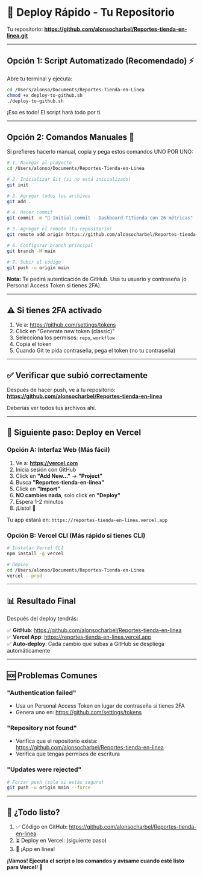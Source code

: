 # 🚀 Deploy Rápido - Tu Repositorio

Tu repositorio: **https://github.com/alonsocharbel/Reportes-tienda-en-linea.git**

---

## Opción 1: Script Automatizado (Recomendado) ⚡

Abre tu terminal y ejecuta:

```bash
cd /Users/alonso/Documents/Reportes-Tienda-en-Linea
chmod +x deploy-to-github.sh
./deploy-to-github.sh
```

¡Eso es todo! El script hará todo por ti.

---

## Opción 2: Comandos Manuales 📝

Si prefieres hacerlo manual, copia y pega estos comandos UNO POR UNO:

```bash
# 1. Navegar al proyecto
cd /Users/alonso/Documents/Reportes-Tienda-en-Linea

# 2. Inicializar Git (si no está inicializado)
git init

# 3. Agregar todos los archivos
git add .

# 4. Hacer commit
git commit -m "🎉 Initial commit - Dashboard T1Tienda con 26 métricas"

# 5. Agregar el remote (tu repositorio)
git remote add origin https://github.com/alonsocharbel/Reportes-tienda-en-linea.git

# 6. Configurar branch principal
git branch -M main

# 7. Subir el código
git push -u origin main
```

**Nota:** Te pedirá autenticación de GitHub. Usa tu usuario y contraseña (o Personal Access Token si tienes 2FA).

---

## ⚠️ Si tienes 2FA activado

1. Ve a: https://github.com/settings/tokens
2. Click en "Generate new token (classic)"
3. Selecciona los permisos: `repo`, `workflow`
4. Copia el token
5. Cuando Git te pida contraseña, pega el token (no tu contraseña)

---

## ✅ Verificar que subió correctamente

Después de hacer push, ve a tu repositorio:
**https://github.com/alonsocharbel/Reportes-tienda-en-linea**

Deberías ver todos tus archivos ahí.

---

## 🚀 Siguiente paso: Deploy en Vercel

### Opción A: Interfaz Web (Más fácil)

1. Ve a: **https://vercel.com**
2. Inicia sesión con GitHub
3. Click en **"Add New..."** → **"Project"**
4. Busca **"Reportes-tienda-en-linea"**
5. Click en **"Import"**
6. **NO cambies nada**, solo click en **"Deploy"**
7. Espera 1-2 minutos
8. ¡Listo! 🎉

Tu app estará en: `https://reportes-tienda-en-linea.vercel.app`

### Opción B: Vercel CLI (Más rápido si tienes CLI)

```bash
# Instalar Vercel CLI
npm install -g vercel

# Deploy
cd /Users/alonso/Documents/Reportes-Tienda-en-Linea
vercel --prod
```

---

## 📊 Resultado Final

Después del deploy tendrás:

✅ **GitHub**: https://github.com/alonsocharbel/Reportes-tienda-en-linea  
✅ **Vercel App**: https://reportes-tienda-en-linea.vercel.app  
✅ **Auto-deploy**: Cada cambio que subas a GitHub se despliega automáticamente

---

## 🆘 Problemas Comunes

### "Authentication failed"
- Usa un Personal Access Token en lugar de contraseña si tienes 2FA
- Genera uno en: https://github.com/settings/tokens

### "Repository not found"
- Verifica que el repositorio exista: https://github.com/alonsocharbel/Reportes-tienda-en-linea
- Verifica que tengas permisos de escritura

### "Updates were rejected"
```bash
# Forzar push (solo si estás seguro)
git push -u origin main --force
```

---

## 🎯 ¿Todo listo?

1. ✅ Código en GitHub: https://github.com/alonsocharbel/Reportes-tienda-en-linea
2. ⏳ Deploy en Vercel: (siguiente paso)
3. 🎉 ¡App en línea!

**¡Vamos! Ejecuta el script o los comandos y avísame cuando esté listo para Vercel! 🚀**

